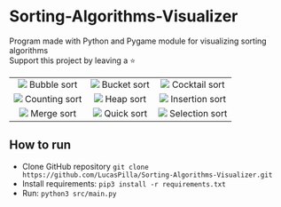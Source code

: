 # Sorting-Algorithms-Visualizer

Program made with Python and Pygame module for visualizing sorting algorithms \
Support this project by leaving a :star:

| | | |
|:-------------------------:|:-------------------------:|:-------------------------:|
|![](https://github.com/LucasPilla/Sorting-Algorithms-Visualizer/blob/master/res/bubble_sort.gif?raw=true)  Bubble sort |  ![](https://github.com/LucasPilla/Sorting-Algorithms-Visualizer/blob/master/res/bucket_sort.gif?raw=true) Bucket sort |![](https://github.com/LucasPilla/Sorting-Algorithms-Visualizer/blob/master/res/cocktail_sort.gif?raw=true) Cocktail sort |
|![](https://github.com/LucasPilla/Sorting-Algorithms-Visualizer/blob/master/res/counting_sort.gif?raw=true) Counting sort | ![](https://github.com/LucasPilla/Sorting-Algorithms-Visualizer/blob/master/res/heap_sort.gif?raw=true) Heap sort |![](https://github.com/LucasPilla/Sorting-Algorithms-Visualizer/blob/master/res/insertion_sort.gif?raw=true) Insertion sort |
|![](https://github.com/LucasPilla/Sorting-Algorithms-Visualizer/blob/master/res/merge_sort.gif?raw=true) Merge sort | ![](https://github.com/LucasPilla/Sorting-Algorithms-Visualizer/blob/master/res/quick_sort.gif?raw=true) Quick sort |![](https://github.com/LucasPilla/Sorting-Algorithms-Visualizer/blob/master/res/selection_sort.gif?raw=true) Selection sort |

## How to run

- Clone GitHub repository `git clone https://github.com/LucasPilla/Sorting-Algorithms-Visualizer.git`
- Install requirements: `pip3 install -r requirements.txt`
- Run: `python3 src/main.py`
